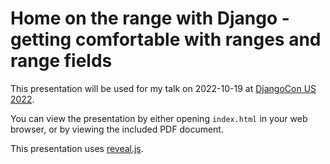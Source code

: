 # Home on the range with Django - getting comfortable with ranges and range fields

This presentation will be used for my talk on 2022-10-19 at [DjangoCon US 2022](https://2022.djangocon.us/).

You can view the presentation by either opening `index.html` in your web browser, or by viewing the included PDF document.

This presentation uses [reveal.js](https://revealjs.com/).